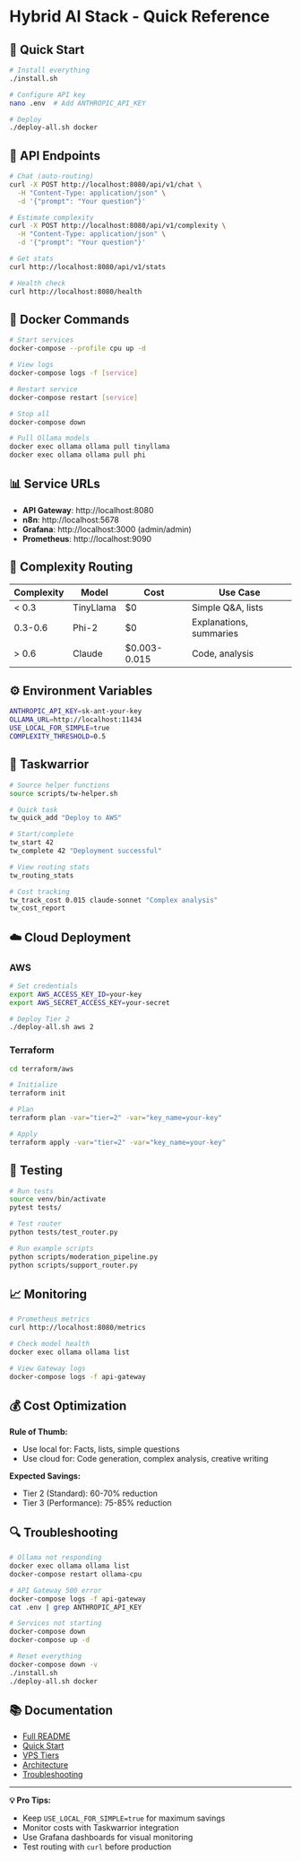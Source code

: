 # Hybrid AI Stack - Quick Reference

## 🚀 Quick Start

```bash
# Install everything
./install.sh

# Configure API key
nano .env  # Add ANTHROPIC_API_KEY

# Deploy
./deploy-all.sh docker
```

## 📡 API Endpoints

```bash
# Chat (auto-routing)
curl -X POST http://localhost:8080/api/v1/chat \
  -H "Content-Type: application/json" \
  -d '{"prompt": "Your question"}'

# Estimate complexity
curl -X POST http://localhost:8080/api/v1/complexity \
  -H "Content-Type: application/json" \
  -d '{"prompt": "Your question"}'

# Get stats
curl http://localhost:8080/api/v1/stats

# Health check
curl http://localhost:8080/health
```

## 🐳 Docker Commands

```bash
# Start services
docker-compose --profile cpu up -d

# View logs
docker-compose logs -f [service]

# Restart service
docker-compose restart [service]

# Stop all
docker-compose down

# Pull Ollama models
docker exec ollama ollama pull tinyllama
docker exec ollama ollama pull phi
```

## 📊 Service URLs

- **API Gateway**: http://localhost:8080
- **n8n**: http://localhost:5678
- **Grafana**: http://localhost:3000 (admin/admin)
- **Prometheus**: http://localhost:9090

## 🎯 Complexity Routing

| Complexity | Model | Cost | Use Case |
|------------|-------|------|----------|
| < 0.3 | TinyLlama | $0 | Simple Q&A, lists |
| 0.3-0.6 | Phi-2 | $0 | Explanations, summaries |
| > 0.6 | Claude | $0.003-0.015 | Code, analysis |

## ⚙️ Environment Variables

```bash
ANTHROPIC_API_KEY=sk-ant-your-key
OLLAMA_URL=http://localhost:11434
USE_LOCAL_FOR_SIMPLE=true
COMPLEXITY_THRESHOLD=0.5
```

## 🔧 Taskwarrior

```bash
# Source helper functions
source scripts/tw-helper.sh

# Quick task
tw_quick_add "Deploy to AWS"

# Start/complete
tw_start 42
tw_complete 42 "Deployment successful"

# View routing stats
tw_routing_stats

# Cost tracking
tw_track_cost 0.015 claude-sonnet "Complex analysis"
tw_cost_report
```

## ☁️ Cloud Deployment

### AWS
```bash
# Set credentials
export AWS_ACCESS_KEY_ID=your-key
export AWS_SECRET_ACCESS_KEY=your-secret

# Deploy Tier 2
./deploy-all.sh aws 2
```

### Terraform
```bash
cd terraform/aws

# Initialize
terraform init

# Plan
terraform plan -var="tier=2" -var="key_name=your-key"

# Apply
terraform apply -var="tier=2" -var="key_name=your-key"
```

## 🧪 Testing

```bash
# Run tests
source venv/bin/activate
pytest tests/

# Test router
python tests/test_router.py

# Run example scripts
python scripts/moderation_pipeline.py
python scripts/support_router.py
```

## 📈 Monitoring

```bash
# Prometheus metrics
curl http://localhost:8080/metrics

# Check model health
docker exec ollama ollama list

# View Gateway logs
docker-compose logs -f api-gateway
```

## 💰 Cost Optimization

**Rule of Thumb:**
- Use local for: Facts, lists, simple questions
- Use cloud for: Code generation, complex analysis, creative writing

**Expected Savings:**
- Tier 2 (Standard): 60-70% reduction
- Tier 3 (Performance): 75-85% reduction

## 🔍 Troubleshooting

```bash
# Ollama not responding
docker exec ollama ollama list
docker-compose restart ollama-cpu

# API Gateway 500 error
docker-compose logs -f api-gateway
cat .env | grep ANTHROPIC_API_KEY

# Services not starting
docker-compose down
docker-compose up -d

# Reset everything
docker-compose down -v
./install.sh
./deploy-all.sh docker
```

## 📚 Documentation

- [Full README](README.md)
- [Quick Start](docs/QUICKSTART.md)
- [VPS Tiers](docs/VPS-TIERS.md)
- [Architecture](docs/ARCHITECTURE.md)
- [Troubleshooting](docs/TROUBLESHOOTING.md)

---

**💡 Pro Tips:**
- Keep `USE_LOCAL_FOR_SIMPLE=true` for maximum savings
- Monitor costs with Taskwarrior integration
- Use Grafana dashboards for visual monitoring
- Test routing with `curl` before production
